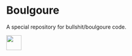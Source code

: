 # Boulgoure

A special repository for bullshit/boulgoure code.

<img src="https://media.giphy.com/media/l3q2K5jinAlChoCLS/giphy.gif" width="40" height="40" />
